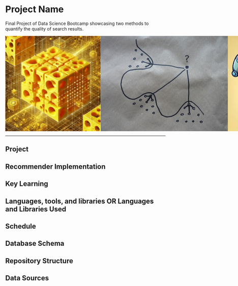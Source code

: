 # Project Name
Final Project of Data Science Bootcamp showcasing two methods to quantify the quality of search results.

<div style="display: flex;">
  <img src="images/high_dimensional_cheese.jpg" style="height: 300px;">
  <img src="images/P1120589.JPG" style="height: 300px;">
  <img src="images/robotsalut.png" style="height: 300px;">
</div>

----
## Project

## Recommender Implementation

## Key Learning

## Languages, tools, and libraries OR Languages and Libraries Used

## Schedule

## Database Schema

## Repository Structure

## Data Sources

